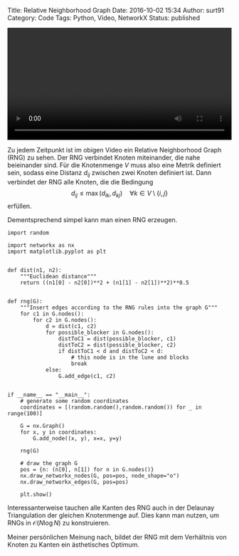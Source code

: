 Title: Relative Neighborhood Graph
Date: 2016-10-02 15:34
Author: surt91
Category: Code
Tags: Python, Video, NetworkX
Status: published

<video controls loop autoplay width="100%">
<source src="{filename}/vid/rng.mp4" type="video/mp4"></source>
Your browser does not support the video tag.
</video>

Zu jedem Zeitpunkt ist im obigen Video ein Relative Neighborhood Graph (RNG) zu
sehen. Der RNG verbindet Knoten miteinander, die nahe beieinander sind.
Für die Knotenmenge $V$ muss also eine Metrik definiert sein, sodass eine
Distanz $d_{ij}$ zwischen zwei Knoten definiert ist. Dann verbindet der RNG
alle Knoten, die die Bedingung
$$
    d_{ij} \le \max(d_{ik}, d_{kj}) \quad \forall k \in V\setminus\{i, j\}
$$
erfüllen.

Dementsprechend simpel kann man einen RNG erzeugen.

```python3
import random

import networkx as nx
import matplotlib.pyplot as plt


def dist(n1, n2):
    """Euclidean distance"""
    return ((n1[0] - n2[0])**2 + (n1[1] - n2[1])**2)**0.5


def rng(G):
    """Insert edges according to the RNG rules into the graph G"""
    for c1 in G.nodes():
        for c2 in G.nodes():
            d = dist(c1, c2)
            for possible_blocker in G.nodes():
                distToC1 = dist(possible_blocker, c1)
                distToC2 = dist(possible_blocker, c2)
                if distToC1 < d and distToC2 < d:
                    # this node is in the lune and blocks
                    break
            else:
                G.add_edge(c1, c2)


if __name__ == "__main__":
    # generate some random coordinates
    coordinates = [(random.random(),random.random()) for _ in range(100)]

    G = nx.Graph()
    for x, y in coordinates:
        G.add_node((x, y), x=x, y=y)

    rng(G)

    # draw the graph G
    pos = {n: (n[0], n[1]) for n in G.nodes()}
    nx.draw_networkx_nodes(G, pos=pos, node_shape="o")
    nx.draw_networkx_edges(G, pos=pos)

    plt.show()
```

Interessanterweise tauchen alle Kanten des RNG auch in der Delaunay Triangulation
der gleichen Knotenmenge auf. Dies kann man nutzen, um RNGs in $\mathcal{O}(N \log N)$
zu konstruieren.

Meiner persönlichen Meinung nach, bildet der RNG mit dem Verhältnis von Knoten
zu Kanten ein ästhetisches Optimum.
